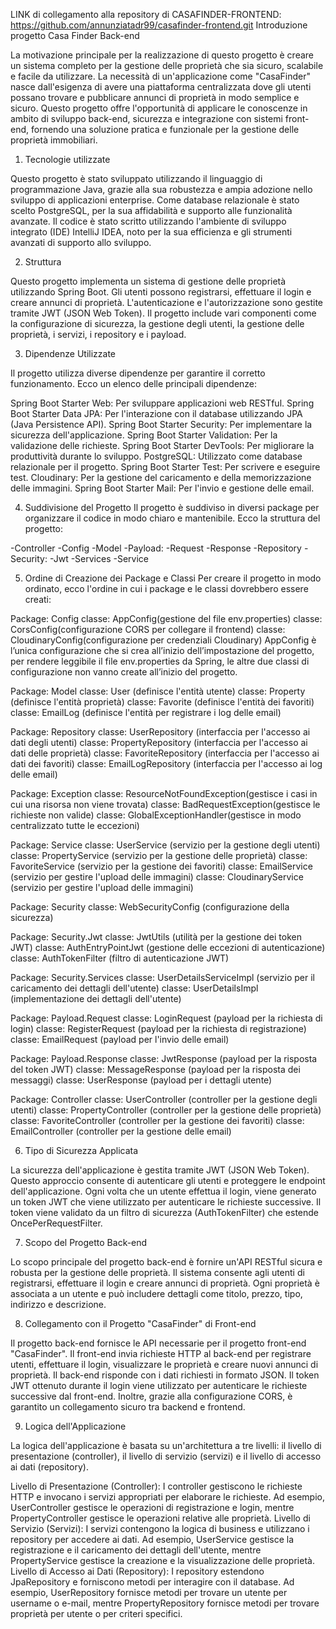 LINK di collegamento alla repository di CASAFINDER-FRONTEND: https://github.com/annunziatadr99/casafinder-frontend.git
Introduzione progetto Casa Finder Back-end

La motivazione principale per la realizzazione di questo progetto è creare un sistema completo per la gestione delle proprietà che sia sicuro, 
scalabile e facile da utilizzare. La necessità di un'applicazione come "CasaFinder" nasce dall'esigenza di avere una piattaforma centralizzata dove gli utenti 
possano trovare e pubblicare annunci di proprietà in modo semplice e sicuro. Questo progetto offre l'opportunità di applicare le conoscenze 
in ambito di sviluppo back-end, sicurezza e integrazione con sistemi front-end, fornendo una soluzione pratica e funzionale per la gestione delle proprietà immobiliari.

1. Tecnologie utilizzate
   
Questo progetto è stato sviluppato utilizzando il linguaggio di programmazione Java, grazie alla sua robustezza e ampia adozione nello sviluppo
di applicazioni enterprise. Come database relazionale è stato scelto PostgreSQL, per la sua affidabilità e supporto alle funzionalità avanzate. 
Il codice è stato scritto utilizzando l'ambiente di sviluppo integrato (IDE) IntelliJ IDEA, noto per la sua efficienza e gli strumenti avanzati di supporto allo sviluppo.

2. Struttura
   
Questo progetto implementa un sistema di gestione delle proprietà utilizzando Spring Boot. Gli utenti possono registrarsi, 
effettuare il login e creare annunci di proprietà. L'autenticazione e l'autorizzazione sono gestite tramite JWT (JSON Web Token). 
Il progetto include vari componenti come la configurazione di sicurezza, la gestione degli utenti, la gestione delle proprietà, i servizi, i repository e i payload.

3. Dipendenze Utilizzate
   
Il progetto utilizza diverse dipendenze per garantire il corretto funzionamento. Ecco un elenco delle principali dipendenze:

Spring Boot Starter Web: Per sviluppare applicazioni web RESTful.
Spring Boot Starter Data JPA: Per l'interazione con il database utilizzando JPA (Java Persistence API).
Spring Boot Starter Security: Per implementare la sicurezza dell'applicazione.
Spring Boot Starter Validation: Per la validazione delle richieste.
Spring Boot Starter DevTools: Per migliorare la produttività durante lo sviluppo.
PostgreSQL: Utilizzato come database relazionale per il progetto.
Spring Boot Starter Test: Per scrivere e eseguire test.
Cloudinary: Per la gestione del caricamento e della memorizzazione delle immagini.
Spring Boot Starter Mail: Per l'invio e gestione delle email.

4. Suddivisione del Progetto
Il progetto è suddiviso in diversi package per organizzare il codice in modo chiaro e mantenibile. Ecco la struttura del progetto:

-Controller
-Config
-Model
-Payload:
        -Request
        -Response
-Repository
-Security:
         -Jwt
         -Services
-Service

5. Ordine di Creazione dei Package e Classi
Per creare il progetto in modo ordinato, ecco l'ordine in cui i package e le classi dovrebbero essere creati:

Package: Config
classe: AppConfig(gestione del file env.properties) 
classe: CorsConfig(configurazione CORS per collegare il frontend)
classe: CloudinaryConfig(configurazione per credenziali Cloudinary)
AppConfig è l’unica configurazione che si crea all’inizio dell’impostazione del progetto, per rendere leggibile il file env.properties da Spring,
le altre due classi di configurazione non vanno create all’inizio del progetto.

Package: Model
classe: User (definisce l'entità utente)
classe: Property (definisce l'entità proprietà)
classe: Favorite (definisce l'entità dei favoriti)
classe: EmailLog (definisce l'entità per registrare i log delle email)

Package: Repository
classe: UserRepository (interfaccia per l'accesso ai dati degli utenti)
classe: PropertyRepository (interfaccia per l'accesso ai dati delle proprietà)
classe: FavoriteRepository (interfaccia per l'accesso ai dati dei favoriti)
classe: EmailLogRepository (interfaccia per l'accesso ai log delle email)

Package: Exception
classe: ResourceNotFoundException(gestisce i casi in cui una risorsa non viene trovata)
classe: BadRequestException(gestisce le richieste non valide)
classe: GlobalExceptionHandler(gestisce in modo centralizzato tutte le eccezioni)

Package: Service
classe: UserService (servizio per la gestione degli utenti)
classe: PropertyService (servizio per la gestione delle proprietà)
classe: FavoriteService (servizio per la gestione dei favoriti)
classe: EmailService (servizio per gestire l'upload delle immagini)
classe: CloudinaryService (servizio per gestire l'upload delle immagini)

Package: Security
classe: WebSecurityConfig (configurazione della sicurezza)

Package: Security.Jwt
classe: JwtUtils (utilità per la gestione dei token JWT)
classe: AuthEntryPointJwt (gestione delle eccezioni di autenticazione)
classe: AuthTokenFilter (filtro di autenticazione JWT)

Package: Security.Services
classe: UserDetailsServiceImpl (servizio per il caricamento dei dettagli dell'utente)
classe: UserDetailsImpl (implementazione dei dettagli dell'utente)

Package: Payload.Request
classe: LoginRequest (payload per la richiesta di login)
classe: RegisterRequest (payload per la richiesta di registrazione)
classe: EmailRequest (payload per l'invio delle email)

Package: Payload.Response
classe: JwtResponse (payload per la risposta del token JWT)
classe: MessageResponse (payload per la risposta dei messaggi)
classe: UserResponse (payload per i dettagli utente)

Package: Controller
classe: UserController (controller per la gestione degli utenti)
classe: PropertyController (controller per la gestione delle proprietà)
classe: FavoriteController (controller per la gestione dei favoriti)
classe: EmailController (controller per la gestione delle email)
    
6. Tipo di Sicurezza Applicata
   
La sicurezza dell'applicazione è gestita tramite JWT (JSON Web Token). Questo approccio consente di autenticare gli utenti e proteggere le endpoint dell'applicazione. 
Ogni volta che un utente effettua il login, viene generato un token JWT che viene utilizzato per autenticare le richieste successive. 
Il token viene validato da un filtro di sicurezza (AuthTokenFilter) che estende OncePerRequestFilter.

7. Scopo del Progetto Back-end
   
Lo scopo principale del progetto back-end è fornire un'API RESTful sicura e robusta per la gestione delle proprietà. Il sistema consente agli utenti di registrarsi,
effettuare il login e creare annunci di proprietà. Ogni proprietà è associata a un utente e può includere dettagli come titolo, prezzo, tipo, indirizzo e descrizione.

8. Collegamento con il Progetto "CasaFinder" di Front-end

Il progetto back-end fornisce le API necessarie per il progetto front-end "CasaFinder". Il front-end invia richieste HTTP al back-end per registrare utenti, 
effettuare il login, visualizzare le proprietà e creare nuovi annunci di proprietà. Il back-end risponde con i dati richiesti in formato JSON. 
Il token JWT ottenuto durante il login viene utilizzato per autenticare le richieste successive dal front-end. Inoltre, 
grazie alla configurazione CORS, è garantito un collegamento sicuro tra backend e frontend.

9. Logica dell'Applicazione
    
La logica dell'applicazione è basata su un'architettura a tre livelli: il livello di presentazione (controller), 
il livello di servizio (servizi) e il livello di accesso ai dati (repository).

Livello di Presentazione (Controller): I controller gestiscono le richieste HTTP e invocano i servizi appropriati per elaborare le richieste. 
Ad esempio, UserController gestisce le operazioni di registrazione e login, mentre PropertyController gestisce le operazioni relative alle proprietà.
Livello di Servizio (Servizi): I servizi contengono la logica di business e utilizzano i repository per accedere ai dati.
Ad esempio, UserService gestisce la registrazione e il caricamento dei dettagli dell'utente, mentre PropertyService gestisce la creazione e la visualizzazione delle proprietà.
Livello di Accesso ai Dati (Repository): I repository estendono JpaRepository e forniscono metodi per interagire con il database.
Ad esempio, UserRepository fornisce metodi per trovare un utente per username o e-mail, mentre PropertyRepository fornisce metodi per trovare proprietà per utente o per criteri specifici.

